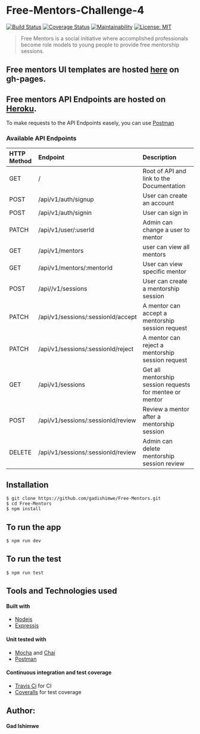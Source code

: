 # Free-Mentors-Challenge-4
[![Build Status](https://travis-ci.org/gadishimwe/Free-Mentors-Challenge-4.svg?branch=Develop)](https://travis-ci.org/gadishimwe/Free-Mentors-Challenge-4)
[![Coverage Status](https://coveralls.io/repos/github/gadishimwe/Free-Mentors-Challenge-4/badge.svg?branch=Develop)](https://coveralls.io/github/gadishimwe/Free-Mentors-Challenge-4?branch=Develop)
[![Maintainability](https://api.codeclimate.com/v1/badges/69a13d2cfe4f028b957b/maintainability)](https://codeclimate.com/github/gadishimwe/Free-Mentors-Challenge-4/maintainability)
[![License: MIT](https://img.shields.io/badge/License-MIT-blue.svg)](https://opensource.org/licenses/MIT)


>Free Mentors is a social initiative where accomplished professionals become role models to young people to provide free mentorship sessions.

## Free mentors UI templates are hosted [here](https://gadishimwe.github.io/Free-Mentors-Challenge-4/) on gh-pages.


## Free mentors API Endpoints are hosted on [Heroku](https://gad-free-mentors.herokuapp.com/).
To make requests to the API Endpoints easely, you can use [Postman](https://www.getpostman.com)
### Available API Endpoints    
    
|HTTP Method|Endpoint |Description|
|:----------|:---------|:------------|
|GET  |/|Root of API and link to the Documentation
|POST |/api/v1/auth/signup | User can create an account|
|POST |/api/v1/auth/signin | User can sign in |
|PATCH|/api/v1/user/:userId|Admin can change a user to mentor
|GET  |/api/v1/mentors  |user can view all mentors
|GET  |/api/v1/mentors/:mentorId| User can view specific mentor
|POST |/api//v1/sessions |User can create a mentorship session
|PATCH |/api/v1/sessions/:sessionId/accept|A mentor can accept a mentorship session request
|PATCH |/api/v1/sessions/:sessionId/reject|A mentor can reject a mentorship session request
|GET |/api/v1/sessions|Get all mentorship session requests for mentee or mentor
|POST |/api/v1/sessions/:sessionId/review|Review a mentor after a mentorship session
|DELETE |/api/v1/sessions/:sessionId/review|Admin can delete mentorship session review

## Installation
```
$ git clone https://github.com/gadishimwe/Free-Mentors.git
$ cd Free-Mentors
$ npm install
```
## To run the app
```
$ npm run dev
```
## To run the test
```
$ npm run test
```

## Tools and Technologies used
#### Built with
- [Nodejs](https://www.nodejs.org)
- [Expressjs](https://www.expressjs.com)

#### Unit tested with
- [Mocha](https://www.mochajs.org) and [Chai](chaijs.com)
- [Postman](https://www.getpostman.com)

#### Continuous integration and test coverage
- [Travis Ci](https://www.travis-ci.org) for CI
- [Coveralls](https://www.coveralls.io) for test coverage


## Author:
#### Gad Ishimwe
